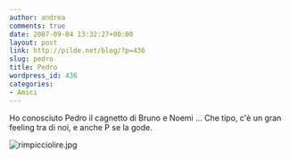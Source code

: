 ```yaml
---
author: andrea
comments: true
date: 2007-09-04 13:32:27+00:00
layout: post
link: http://pilde.net/blog/?p=436
slug: pedro
title: Pedro
wordpress_id: 436
categories:
- Amici
---
```


Ho conosciuto Pedro il cagnetto di Bruno e Noemi ... Che tipo, c'è un gran feeling tra di noi, e anche P se la gode.

![rimpicciolire.jpg](http://pilde.net/blog/wp-content/uploads/2007/09/rimpicciolire.jpg)



